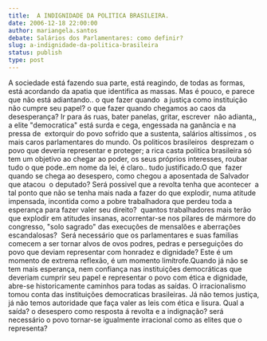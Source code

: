```yaml
---
title:  A INDIGNIDADE DA POLITICA BRASILEIRA.
date: 2006-12-18 22:00:00
author: mariangela.santos
debate: Salários dos Parlamentares: como definir?
slug: a-indignidade-da-politica-brasileira
status: publish 
type: post
---
```


A sociedade está fazendo sua parte, está reagindo, de todas as formas, está acordando da apatia que identifica as massas. Mas é pouco, e parece que não está adiantando.. o que fazer quando  a justiça como instituição não cumpre seu papel? o que fazer quando chegamos ao caos da desesperança? Ir para ás ruas, bater panelas, gritar, escrever  não adianta,, a elite "democratica" está surda e cega, engessada na ganância e na pressa de  extorquir do povo sofrido que a sustenta, salários altissimos , os mais caros parlamentares do mundo. Os politicos brasileiros  desprezam o povo que deveria representar e proteger; a rica casta politica brasileira só tem um objetivo ao chegar ao poder, os seus próprios interesses, roubar tudo o que pode..em nome da lei, é claro.. tudo justificado.O que  fazer quando se chega ao desespero, como chegou a aposentada de Salvador que atacou  o deputado? Será possivel que a revolta tenha que acontecer  a tal ponto que não se tenha mais nada a fazer do que explodir, numa atitude impensada, incontida como a pobre trabalhadora que perdeu toda a esperança para fazer valer seu direito?  quantos trabalhadores mais terão que explodir em atitudes insanas, acorrentar-se nos pilares de mármore do  congresso, "solo sagrado" das execuções de mensalões e aberrações escandalosas?  Será necessário que os parlamentares e suas familias comecem a ser tornar alvos de ovos podres, pedras e perseguições do povo que deviam representar com honradez e dignidade? Este é um momento de extrema reflexão, é um momento limítrofe.Quando já não se tem mais esperança, nem confiança nas instituições democráticas que deveriam cumprir seu papel e representar o povo com ética e dignidade, abre-se historicamente caminhos para todas as saídas. O irracionalismo tomou conta das instituições democraticas brasileiras. Já não temos justiça, já não temos autoridade que faça valer as leis com ética e lisura. Qual a saída? o desespero como resposta á revolta e a indignação? será necessário o povo tornar-se igualmente irracional como as elites que o representa?
